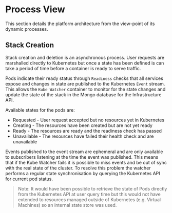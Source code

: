 # Process View

This section details the platform architecture from the view-point of its dynamic processes.

## Stack Creation

Stack creation and deletion is an asynchronous process. User requests are marshalled
directly to Kubernetes but once a state has been defined is can take a period of time
before a container is ready to serve traffic.

Pods indicate their ready status through `Readiness` checks that all services expose and
changes in state are published to the Kubernetes `Event` stream. This allows the
`Kube Watcher` container to monitor for the state changes and update the state of the
stack in the Mongo database for the Infrastructure API.

Available states for the pods are:

* Requested - User request accepted but no resources yet in Kubernetes
* Creating - The resources have been created but are not yet ready
* Ready - The resources are ready and the readiness check has passed
* Unavailable - The resources have failed their health check and are unavailable

Events published to the event stream are ephemeral and are only available to subscribers
listening at the time the event was published. This means that if the Kube Watcher fails
it is possible to miss events and be out of sync with the real state of the cluster. To
resolve this problem the watcher performs a regular state synchronisation by querying the
Kubernetes API for current pod status.

> Note: It would have been possible to retrieve the state of Pods directly from the
Kubernetes API at user query time but this would not have extended to resources managed
outside of Kubernetes (e.g. Virtual Machines) so an internal state store was used.

